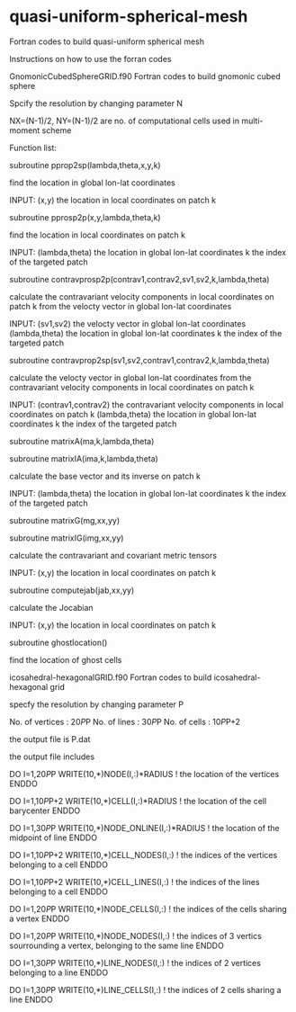 # quasi-uniform-spherical-mesh

Fortran codes to build quasi-uniform spherical mesh

Instructions on how to use the forran codes

GnomonicCubedSphereGRID.f90
Fortran codes to build gnomonic cubed sphere 

Spcify the resolution by changing parameter N

NX=(N-1)/2, NY=(N-1)/2 are no. of computational cells used in multi-moment scheme

Function list:

subroutine pprop2sp(lambda,theta,x,y,k)

find the location in global lon-lat coordinates

INPUT: 
(x,y) the location in local coordinates on patch k

subroutine pprosp2p(x,y,lambda,theta,k)

find the location in local coordinates on patch k

INPUT: 
(lambda,theta) the location in global lon-lat coordinates
k the index of the targeted patch

subroutine contravprosp2p(contrav1,contrav2,sv1,sv2,k,lambda,theta)

calculate the contravariant velocity components in local coordinates on patch k from the velocty vector in global lon-lat coordinates

INPUT: 
(sv1,sv2) the velocty vector in global lon-lat coordinates
(lambda,theta) the location in global lon-lat coordinates
k the index of the targeted patch

subroutine contravprop2sp(sv1,sv2,contrav1,contrav2,k,lambda,theta)

calculate the velocty vector in global lon-lat coordinates from the contravariant velocity components in local coordinates on patch k

INPUT: (contrav1,contrav2) the contravariant velocity components in local coordinates on patch k
(lambda,theta) the location in global lon-lat coordinates
k the index of the targeted patch

subroutine matrixA(ma,k,lambda,theta)

subroutine matrixIA(ima,k,lambda,theta)

calculate the base vector and its inverse on patch k

INPUT: 
(lambda,theta) the location in global lon-lat coordinates
k the index of the targeted patch

subroutine matrixG(mg,xx,yy)

subroutine matrixIG(img,xx,yy)

calculate the contravariant and covariant metric tensors

INPUT: 
(x,y) the location in local coordinates on patch k

subroutine computejab(jab,xx,yy)

calculate the Jocabian

INPUT: 
(x,y) the location in local coordinates on patch k

subroutine ghostlocation()

find the location of ghost cells

icosahedral-hexagonalGRID.f90
Fortran codes to build icosahedral-hexagonal grid

specfy the resolution by changing parameter P

No. of vertices : 20*P*P
No. of lines : 30*P*P
No. of cells : 10*P*P+2

the output file is P.dat

the output file includes

DO I=1,20*P*P 
WRITE(10,*)NODE(I,:)*RADIUS   ! the location of the vertices
ENDDO
      
DO I=1,10*P*P+2
WRITE(10,*)CELL(I,:)*RADIUS   ! the location of the cell barycenter
ENDDO
      
DO I=1,30*P*P 
WRITE(10,*)NODE_ONLINE(I,:)*RADIUS   ! the location of the midpoint of line 
ENDDO

DO I=1,10*P*P+2
WRITE(10,*)CELL_NODES(I,:)    ! the indices of the vertices belonging to a cell
ENDDO
      
DO I=1,10*P*P+2
WRITE(10,*)CELL_LINES(I,:)    ! the indices of the lines belonging to a cell
ENDDO

DO I=1,20*P*P
WRITE(10,*)NODE_CELLS(I,:)    ! the indices of the cells sharing a vertex
ENDDO

DO I=1,20*P*P
WRITE(10,*)NODE_NODES(I,:)    ! the indices of 3 vertics sourrounding a vertex, belonging to the same line
ENDDO

DO I=1,30*P*P
WRITE(10,*)LINE_NODES(I,:)    ! the indices of 2 vertices belonging to a line
ENDDO
      
DO I=1,30*P*P
WRITE(10,*)LINE_CELLS(I,:)    ! the indices of 2 cells sharing a line
ENDDO
